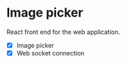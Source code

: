 # Image picker

React front end for the web application. 
- [X] Image picker
- [X] Web socket connection
